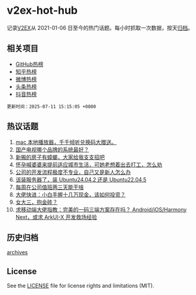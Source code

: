 # v2ex-hot-hub

 记录[V2EX](https://www.v2ex.com/)从 2021-01-06 日至今的热门话题。每小时抓取一次数据，按天[归档](archives)。
 
 ## 相关项目

- [GitHub热榜](https://github.com/lonnyzhang423/github-hot-hub)
- [知乎热榜](https://github.com/lonnyzhang423/zhihu-hot-hub)
- [微博热榜](https://github.com/lonnyzhang423/weibo-hot-hub)
- [头条热榜](https://github.com/lonnyzhang423/toutiao-hot-hub)
- [抖音热榜](https://github.com/lonnyzhang423/douyin-hot-hub)


 `更新时间：2025-07-11 15:15:05 +0800`

## 热议话题

1. [mac 本地播放器，千千倾听兑换码大赠送。](https://www.v2ex.com/t/1144307)
1. [国产电视哪个品牌的系统最好？](https://www.v2ex.com/t/1144288)
1. [新搬的房子有蟑螂，大家给我支支招吧](https://www.v2ex.com/t/1144467)
1. [怀孕喊婆婆来提前适应城市生活，可她老想着出去打工，怎么劝](https://www.v2ex.com/t/1144497)
1. [公司的开发流程极度不专业，自己又是新人怎么办](https://www.v2ex.com/t/1144323)
1. [该装服务器了，装 Ubuntu24.04.2 还是 Ubuntu22.04.5](https://www.v2ex.com/t/1144421)
1. [每周在公司值班两三天能干啥](https://www.v2ex.com/t/1144439)
1. [大佬快进：小白手握十几万现金，该如何投资？](https://www.v2ex.com/t/1144520)
1. [女大三，抱金砖？](https://www.v2ex.com/t/1144469)
1. [求移动端大佬指教：完美的一码三端方案存在吗？ Android/iOS/Harmony Next，或求 ArkUI-X 开发救场经验](https://www.v2ex.com/t/1144348)

## 历史归档

[archives](archives)

## License

See the [LICENSE](LICENSE) file for license rights and limitations (MIT).
